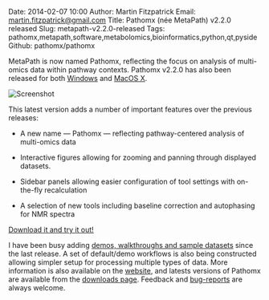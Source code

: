 Date: 2014-02-07 10:00
Author: Martin Fitzpatrick
Email: martin.fitzpatrick@gmail.com
Title: Pathomx (née MetaPath) v2.2.0 released
Slug: metapath-v2.2.0-released
Tags: pathomx,metapath,software,metabolomics,bioinformatics,python,qt,pyside
Github: pathomx/pathomx

MetaPath is now named Pathomx, reflecting the focus on analysis of multi-omics data within pathway contexts. Pathomx v2.2.0 has also been released for both  [Windows][windows-download] and [MacOS X][mac-download]. 

<!-- PELICAN_END_SUMMARY -->

![Screenshot](/images/software/metapath/metapath-v2-visual-editor.png)

This latest version adds a number of important features over the previous releases:

* A new name &mdash; Pathomx &mdash; reflecting pathway-centered analysis of multi-omics data

* Interactive figures allowing for zooming and panning through displayed datasets.

* Sidebar panels allowing easier configuration of tool settings with on-the-fly recalculation

* A selection of new tools including baseline correction and autophasing for NMR spectra

[Download it and try it out!][all-downloads]

I have been busy adding [demos, walkthroughs and sample datasets][metapath-demos] since the last release. A set of default/demo workflows is also being constructed allowing simpler setup for processing multiple types of data. More information is also available on the [website][pathomx], and latests versions of Pathomx are available from the [downloads page][all-downloads]. Feedback and [bug-reports](https://github.com/pathomx/pathomx/issues) are always welcome.


[pathomx]: http://pathomx.org/
[all-downloads]: http://pathomx.org/#download
[mac-download]: http://download.pathomx.org/Pathomx-latest.dmg?no-cache
[windows-download]: http://download.pathomx.org/Pathomx-latest.exe?no-cache
[metapath-demos]: http://pathomx.org/#demos

